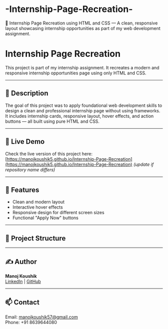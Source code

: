 # -Internship-Page-Recreation-
💼 Internship Page Recreation using HTML and CSS — A clean, responsive layout showcasing internship opportunities as part of my web development assignment.
# Internship Page Recreation

This project is part of my internship assignment. It recreates a modern and responsive internship opportunities page using only HTML and CSS.

---

## 📝 Description

The goal of this project was to apply foundational web development skills to design a clean and professional internship page without using frameworks. It includes internship cards, responsive layout, hover effects, and action buttons — all built using pure HTML and CSS.

---

## 🔗 Live Demo

Check the live version of this project here:  
[https://manojkoushik5.github.io/Internship-Page-Recreation](https://manojkoushik5.github.io/Internship-Page-Recreation) *(update if repository name differs)*

---

## 🧩 Features

- Clean and modern layout
- Interactive hover effects
- Responsive design for different screen sizes
- Functional "Apply Now" buttons

---

## 📁 Project Structure


---

## ✍️ Author

**Manoj Koushik**  
[LinkedIn](https://www.linkedin.com/in/manoj-koushik-242ab8259/) | [GitHub](https://github.com/ManojKoushik5)

---

## 📫 Contact

Email: [manojkoushik57@gmail.com](mailto:manojkoushik57@gmail.com)  
Phone: +91 8639644080
